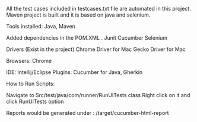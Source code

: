 All the test cases included in testcases.txt file are automated in this project.
Maven project is built and it is based on java and selenium.


Tools installed:
Java,
Maven

Added dependencies in the POM.XML .
Junit
Cucumber
Selenium


Drivers (Exist in the project)
Chrome Driver for Mac
Gecko Driver for Mac

Browsers:
Chrome

IDE: Intellij/Eclipse
Plugins: Cucumber for Java, Gherkin

How to Run Scripts:

Navigate to 
Src/test/java/com/runner/RunUITests class
Right click on it and click RunUITests option

Reports would be generated under :
/target/cucumber-html-report
